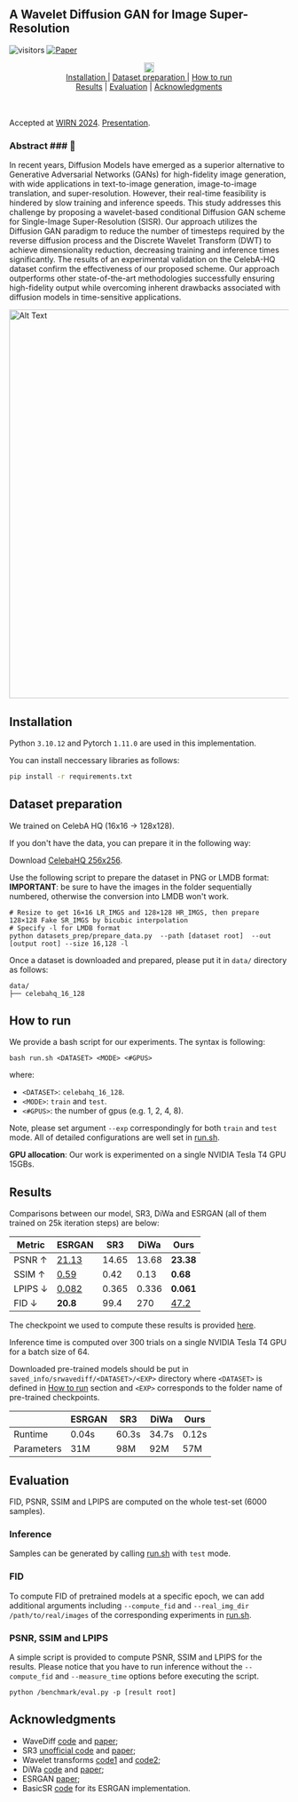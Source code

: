 ## A Wavelet Diffusion GAN for Image Super-Resolution ##
![visitors](https://visitor-badge.laobi.icu/badge?page_id=aloilor/WaDiGAN-SR)
[![Paper](https://img.shields.io/badge/arXiv-2405.02771-blue)](http://arxiv.org/abs/2410.17966)

<div align="center">
    <a href="https://colab.research.google.com/drive/1EHcwoRwpzC5NTJVOe6rTPv6fN1yxSQ5X?usp=sharing"><img src="https://colab.research.google.com/assets/colab-badge.svg" height="18" alt="google colab logo"></a>
    <br>
    <a href="#installation"> Installation </a> | <a href="#dataset-preparation"> Dataset preparation </a> | <a href="#how-to-run">How to run</a> 
    <br>
    <a href="#results">Results</a> | <a href="#evaluation">Evaluation</a> | <a href="#acknowledgments">Acknowledgments</a> 
    <br>
    <br>
    <br>
</div>  

Accepted at [WIRN 2024](https://www.siren-neural-net.it/wirn-2024/). [Presentation](https://docs.google.com/presentation/d/1uPNolm151zBjX64I6trNkYqEn0kgDeSPXAZwFGm5vxU/edit?usp=sharing).
### Abstract ### :bookmark_tabs:
In recent years, Diffusion Models have emerged as a superior alternative to Generative Adversarial Networks (GANs) for high-fidelity image generation, with wide applications in text-to-image generation, image-to-image translation, and super-resolution. However, their real-time feasibility is hindered by slow training and inference speeds. This study addresses this challenge by proposing a wavelet-based conditional Diffusion GAN scheme for Single-Image Super-Resolution (SISR). Our approach utilizes the Diffusion GAN paradigm to reduce the number of timesteps required by the reverse diffusion process and the Discrete Wavelet Transform (DWT) to achieve dimensionality reduction, decreasing training and inference times significantly. The results of an experimental validation on the CelebA-HQ dataset confirm the effectiveness of our proposed scheme. Our approach outperforms other state-of-the-art methodologies successfully ensuring high-fidelity output while overcoming inherent drawbacks associated with diffusion models in time-sensitive applications.


<p align="left">
  <img src="./assets/backward_diff_proc.png" width="700" alt="Alt Text">
</p>


## Installation ##
Python `3.10.12` and Pytorch `1.11.0` are used in this implementation.

You can install neccessary libraries as follows:
```bash
pip install -r requirements.txt
```

## Dataset preparation ##
We trained on CelebA HQ (16x16 -> 128x128). 

If you don't have the data, you can prepare it in the following way:

Download [CelebaHQ 256x256](https://www.kaggle.com/datasets/badasstechie/celebahq-resized-256x256).

Use the following script to prepare the dataset in PNG or LMDB format:  
**IMPORTANT**: be sure to have the images in the folder sequentially numbered, otherwise the conversion into LMDB won't work.
```
# Resize to get 16×16 LR_IMGS and 128×128 HR_IMGS, then prepare 128×128 Fake SR_IMGS by bicubic interpolation
# Specify -l for LMDB format
python datasets_prep/prepare_data.py  --path [dataset root]  --out [output root] --size 16,128 -l
```

Once a dataset is downloaded and prepared, please put it in `data/` directory as follows:
```
data/
├── celebahq_16_128
```

## How to run ##
We provide a bash script for our experiments. The syntax is following:
```
bash run.sh <DATASET> <MODE> <#GPUS>
```
where: 
- `<DATASET>`: `celebahq_16_128`.
- `<MODE>`: `train` and `test`.
- `<#GPUS>`: the number of gpus (e.g. 1, 2, 4, 8).

Note, please set argument `--exp` correspondingly for both `train` and `test` mode. All of detailed configurations are well set in [run.sh](./run.sh). 

**GPU allocation**: Our work is experimented on a single NVIDIA Tesla T4 GPU 15GBs.


## Results ##
Comparisons between our model, SR3, DiWa and ESRGAN (all of them trained on 25k iteration steps) are below:
<table>
  <thead>
    <tr>
      <th>Metric</th>
      <th>ESRGAN</th>
      <th>SR3</th>
      <th>DiWa</th>
      <th><strong>Ours</strong></th>
    </tr>
  </thead>
  <tbody>
    <tr>
      <td>PSNR ↑</td>
      <td><u>21.13</u></td>
      <td>14.65</td>
      <td>13.68</td>
      <td><strong>23.38</strong></td>
    </tr>
    <tr>
      <td>SSIM ↑</td>
      <td><u>0.59</u></td>
      <td>0.42</td>
      <td>0.13</td>
      <td><strong>0.68</strong></td>
    </tr>
    <tr>
      <td>LPIPS ↓</td>
      <td><u>0.082</u></td>
      <td>0.365</td>
      <td>0.336</td>
      <td><strong>0.061</strong></td>
    </tr>
    <tr>
      <td>FID ↓</td>
      <td><strong>20.8</strong></td>
      <td>99.4</td>
      <td>270</td>
      <td><u>47.2</u></td>
    </tr>
  </tbody>
</table>

The checkpoint we used to compute these results is provided [here]().

Inference time is computed over 300 trials on a single NVIDIA Tesla T4 GPU for a batch size of 64.

Downloaded pre-trained models should be put in `saved_info/srwavediff/<DATASET>/<EXP>` directory where `<DATASET>` is defined in [How to run](#how-to-run) section and `<EXP>` corresponds to the folder name of pre-trained checkpoints.

<table>
  <thead>
    <tr>
      <th></th>
      <th>ESRGAN</th>
      <th>SR3</th>
      <th>DiWa</th>
      <th><strong>Ours</strong></th>
    </tr>
  </thead>
  <tbody>
    <tr>
      <td>Runtime</td>
      <td>0.04s</td>
      <td>60.3s</td>
      <td>34.7s</td>
      <td>0.12s</td>
    </tr>
    <tr>
      <td>Parameters</td>
      <td>31M</td>
      <td>98M</td>
      <td>92M</td>
      <td>57M</td>
    </tr>
  </tbody>
</table>


## Evaluation ##
FID, PSNR, SSIM and LPIPS are computed on the whole test-set (6000 samples).

### Inference ###
Samples can be generated by calling [run.sh](./run.sh) with `test` mode.

### FID ###
To compute FID of pretrained models at a specific epoch, we can add additional arguments including ```--compute_fid``` and ```--real_img_dir /path/to/real/images``` of the corresponding experiments in [run.sh](./run.sh).

### PSNR, SSIM and LPIPS ###
A simple script is provided to compute PSNR, SSIM and LPIPS for the results. Please notice that you have to run inference without the ```--compute_fid``` and ```--measure_time``` options before executing the script.
```
python /benchmark/eval.py -p [result root]
```

## Acknowledgments
- WaveDiff [code](https://github.com/VinAIResearch/WaveDiff) and [paper](https://arxiv.org/abs/2211.16152);
- SR3 [unofficial code](https://github.com/Janspiry/Image-Super-Resolution-via-Iterative-Refinement/tree/master) and [paper](https://arxiv.org/abs/2104.07636);
- Wavelet transforms [code1](https://github.com/LiQiufu/WaveCNet) and [code2](https://github.com/fbcotter/pytorch_wavelets);
- DiWa [code](https://github.com/Brian-Moser/diwa) and [paper](https://arxiv.org/abs/2304.01994);
- ESRGAN [paper](https://arxiv.org/abs/1809.00219);
- BasicSR [code](https://github.com/XPixelGroup/BasicSR) for its ESRGAN implementation.



